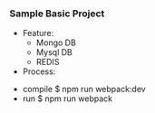 ### Sample Basic Project
* Feature:
  - Mongo DB
  - Mysql DB
  - REDIS
* Process:
- compile
$ npm run webpack:dev
- run
$ npm run webpack
